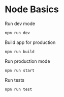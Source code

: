 # Node Basics

Run dev mode 
```
npm run dev
```

Build app for production 
```
npm run build
```

Run production mode
```
npm run start
```

Run tests
```
npm run test
```
